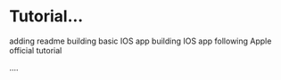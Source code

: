 #  Tutorial...
adding readme
building basic IOS app
building IOS app following Apple official tutorial

....
